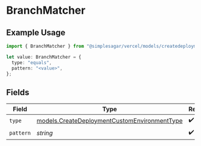 # BranchMatcher

## Example Usage

```typescript
import { BranchMatcher } from "@simplesagar/vercel/models/createdeploymentop.js";

let value: BranchMatcher = {
  type: "equals",
  pattern: "<value>",
};
```

## Fields

| Field                                                                                              | Type                                                                                               | Required                                                                                           | Description                                                                                        |
| -------------------------------------------------------------------------------------------------- | -------------------------------------------------------------------------------------------------- | -------------------------------------------------------------------------------------------------- | -------------------------------------------------------------------------------------------------- |
| `type`                                                                                             | [models.CreateDeploymentCustomEnvironmentType](../models/createdeploymentcustomenvironmenttype.md) | :heavy_check_mark:                                                                                 | N/A                                                                                                |
| `pattern`                                                                                          | *string*                                                                                           | :heavy_check_mark:                                                                                 | N/A                                                                                                |